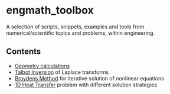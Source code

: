 # engmath_toolbox
A selection of scripts, snippets, examples and tools from numerical/scientific topics and problems, within engineering.

## Contents
* [Geometry calculations](Geometry_Calculations/)
* [Talbot Inversion](Talbot_inversion/) of Laplace transforms
* [Broydens Method](NLEQ_Broydens_method/) for iterative solution of nonlinear equations
* [1D Heat Transfer](1D_HeatTransfer/) problem with different solution strategies
